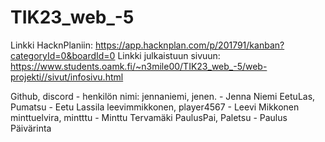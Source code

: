 # TIK23_web_-5
Linkki HacknPlaniin: https://app.hacknplan.com/p/201791/kanban?categoryId=0&boardId=0
Linkki julkaistuun sivuun: https://www.students.oamk.fi/~n3mile00/TIK23_web_-5/web-projekti//sivut/infosivu.html

Github, discord - henkilön nimi:
jennaniemi, jenen. - Jenna Niemi
EetuLas, Pumatsu - Eetu Lassila
leevimmikkonen, player4567 - Leevi Mikkonen
minttuelvira, mintttu - Minttu Tervamäki
PaulusPai, Paletsu - Paulus Päivärinta
